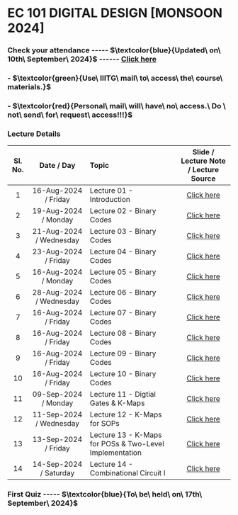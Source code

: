 # EC 101 DIGITAL DESIGN [MONSOON 2024]

### Check your attendance ----- $\textcolor{blue}{Updated\ on\ 10th\ September\ 2024\}$ ------ [Click here](https://docs.google.com/spreadsheets/d/1g6Bkx4F0SZnFVuvpEhR2SipWDqnjD6bE/edit?usp=drive_link&ouid=116384381532910939364&rtpof=true&sd=true)

### - $\textcolor{green}{Use\ IIITG\ mail\ to\ access\ the\ course\ materials.\}$

### - $\textcolor{red}{Personal\ mail\ will\ have\ no\ access.\ Do \ not\ send\ for\ request\ access\!!!\}$

### Lecture Details
| Sl. No. | Date / Day | Topic | Slide / Lecture Note / Lecture Source|                                                                                              
|:---:|:--:|:--|:--------------------------:|
| 1   | 16-Aug-2024 / Friday      |Lecture 01 - Introduction                 | [Click here]()|
| 2   | 19-Aug-2024 / Monday      |Lecture 02 - Binary Codes                 | [Click here]()|
| 3   | 21-Aug-2024 / Wednesday      |Lecture 03 - Binary Codes              | [Click here]()|
| 4   | 23-Aug-2024 / Friday      |Lecture 04 - Binary Codes                 | [Click here]()|
| 5   | 16-Aug-2024 / Monday      |Lecture 05 - Binary Codes                 | [Click here]()|
| 6   | 28-Aug-2024 / Wednesday   |Lecture 06 - Binary Codes                 | [Click here](https://drive.google.com/file/d/1nVh8jywEoSu345aTMSB1DY9-VADQO3iz/view?usp=drive_link)| 
| 7   | 16-Aug-2024 / Friday      |Lecture 07 - Binary Codes                 | [Click here]()|
| 8   | 16-Aug-2024 / Friday      |Lecture 08 - Binary Codes                 | [Click here]()|
| 9   | 16-Aug-2024 / Friday      |Lecture 09 - Binary Codes                 | [Click here]()|
| 10  | 16-Aug-2024 / Friday      |Lecture 10 - Binary Codes                 | [Click here]()|
| 11  | 09-Sep-2024 / Monday      |Lecture 11 - Digtial Gates & K-Maps       | [Click here](https://drive.google.com/file/d/1RudjmH9ASMBZZO6dXj6eDUGVeobrupe8/view?usp=drive_link)|   
| 12  | 11-Sep-2024 /  Wednesday  |Lecture 12 - K-Maps for SOPs              | [Click here](https://drive.google.com/file/d/1C27XU0yNLYyWRPfTpp0WAJuX1v6ikkai/view?usp=drive_link)|  
| 13  | 13-Sep-2024 /  Friday   |Lecture 13 - K-Maps for POSs & Two-Level Implementation             | [Click here]()| 
| 14  | 14-Sep-2024 /  Saturday  |Lecture 14 - Combinational Circuit I          | [Click here]()| 

### First Quiz ----- $\textcolor{blue}{To\ be\ held\ on\ 17th\ September\ 2024\}$ 
